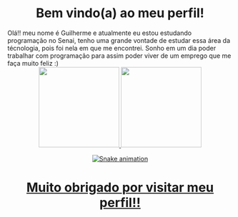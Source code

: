 <h1 align="center"> Bem vindo(a) ao meu perfil!</h1> 
<a text-align= "center"> Olá!! meu nome é Guilherme e atualmente eu estou estudando programação no Senai, tenho uma grande vontade de estudar essa área da técnologia, pois foi nela em que me encontrei. Sonho em um dia poder trabalhar com programação para assim poder viver de um emprego que me faça muito feliz :)
</a>
<div align="center">
  <a href="https://github.com/guiqsassi">
  <img height="180em" src="https://github-readme-stats.vercel.app/api?username=guiqsassi&show_icons=true&theme=aura&include_all_commits=true&count_private=true"/>
  <img height="180em" src="https://github-readme-stats.vercel.app/api/top-langs/?username=guiqsassi&layout=compact&langs_count=7&theme=aura"/>


  
  

  ![Snake animation](https://github.com/guiqsassi/guiqsassi/blob/output/github-contribution-grid-snake.svg)
    </div>
  <h1 align="center"> Muito obrigado por visitar meu perfil!! </h1>
